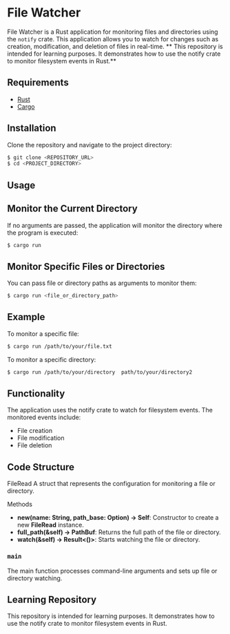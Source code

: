 # File Watcher

File Watcher is a Rust application for monitoring files and directories using the `notify` crate. This application allows you to watch for changes such as creation, modification, and deletion of files in real-time.
** This repository is intended for learning purposes. It demonstrates how to use the notify crate to monitor filesystem events in Rust.**
## Requirements

- [Rust](https://www.rust-lang.org/tools/install)
- [Cargo](https://doc.rust-lang.org/cargo/getting-started/installation.html)

## Installation

Clone the repository and navigate to the project directory:

```sh
$ git clone <REPOSITORY_URL>
$ cd <PROJECT_DIRECTORY>
```
## Usage
## Monitor the Current Directory
If no arguments are passed, the application will monitor the directory where the program is executed:

```sh
$ cargo run
```

## Monitor Specific Files or Directories
You can pass file or directory paths as arguments to monitor them:
```sh 
$ cargo run <file_or_directory_path> 
```
##  Example
To monitor a specific file:
```sh 
$ cargo run /path/to/your/file.txt
```

To monitor a specific directory:

```sh 
$ cargo run /path/to/your/directory  path/to/your/directory2
```

## Functionality
The application uses the notify crate to watch for filesystem events. The monitored events include:

- File creation
- File modification
- File deletion


## Code Structure

FileRead
A struct that represents the configuration for monitoring a file or directory.

Methods
- **new(name: String, path_base: Option<PathBuf>) -> Self**: Constructor to create a new **FileRead** instance.
- **full_path(&self) -> PathBuf**: Returns the full path of the file or directory.
- **watch(&self) -> Result<()>**: Starts watching the file or directory.

### `main`
The main function processes command-line arguments and sets up file or directory watching.

## Learning Repository
This repository is intended for learning purposes. It demonstrates how to use the notify crate to monitor filesystem events in Rust.

